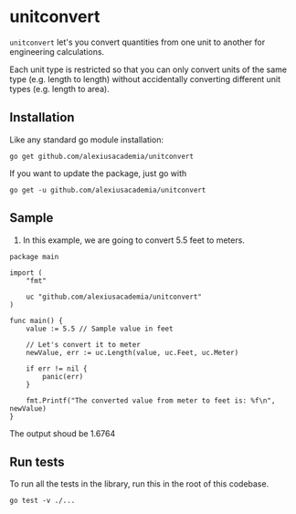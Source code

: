 # unitconvert

`unitconvert` let's you convert quantities from one unit to another for engineering calculations.

Each unit type is restricted so that you can only convert units of the same type (e.g. length to length) without accidentally converting different unit types (e.g. length to area).

## Installation

Like any standard go module installation:

```
go get github.com/alexiusacademia/unitconvert
```

If you want to update the package, just go with

```
go get -u github.com/alexiusacademia/unitconvert
```

## Sample

1. In this example, we are going to convert 5.5 feet to meters.

```
package main

import (
	"fmt"

	uc "github.com/alexiusacademia/unitconvert"
)

func main() {
	value := 5.5 // Sample value in feet

	// Let's convert it to meter
	newValue, err := uc.Length(value, uc.Feet, uc.Meter)

	if err != nil {
		panic(err)
	}

	fmt.Printf("The converted value from meter to feet is: %f\n", newValue)
}
```

The output shoud be 1.6764

## Run tests

To run all the tests in the library, run this in the root of this codebase.

```
go test -v ./...
```
